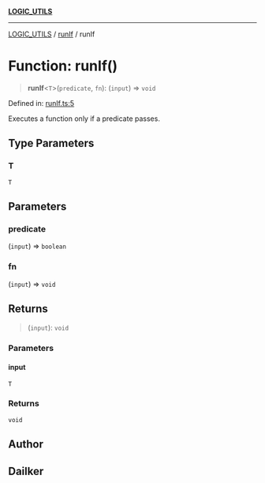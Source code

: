 [**LOGIC_UTILS**](../../README.md)

***

[LOGIC_UTILS](../../README.md) / [runIf](../README.md) / runIf

# Function: runIf()

> **runIf**\<`T`\>(`predicate`, `fn`): (`input`) => `void`

Defined in: [runIf.ts:5](https://github.com/dailker/everyutil/blob/fb6c9c837496f567cf7883b581cd27d1c9507ebe/src/logic/runIf.ts#L5)

Executes a function only if a predicate passes.

## Type Parameters

### T

`T`

## Parameters

### predicate

(`input`) => `boolean`

### fn

(`input`) => `void`

## Returns

> (`input`): `void`

### Parameters

#### input

`T`

### Returns

`void`

## Author

## Dailker
